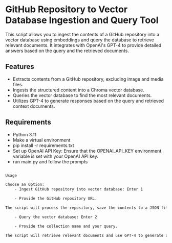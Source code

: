 # GitHub Repository to Vector Database Ingestion and Query Tool

This script allows you to ingest the contents of a GitHub repository into a vector database using embeddings and query the database to retrieve relevant documents. It integrates with OpenAI's GPT-4 to provide detailed answers based on the query and the retrieved documents.

## Features

- Extracts contents from a GitHub repository, excluding image and media files.
- Ingests the structured content into a Chroma vector database.
- Queries the vector database to find the most relevant documents.
- Utilizes GPT-4 to generate responses based on the query and retrieved context documents.

## Requirements

- Python 3.11
- Make a virtual environment
- pip install -r requirements.txt
- Set up OpenAI API Key: Ensure that the OPENAI_API_KEY environment variable is set with your OpenAI API key.
- run main.py and follow the prompts


```bash

Usage

Choose an Option:
    - Ingest GitHub repository into vector database: Enter 1    

    - Provide the GitHub repository URL.

The script will process the repository, save the contents to a JSON file, and ingest the contents into the vector database.

    - Query the vector database: Enter 2

    - Provide the collection name and your query.

The script will retrieve relevant documents and use GPT-4 to generate a detailed response.